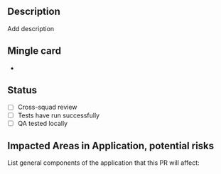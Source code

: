 ## Description
Add description

## Mingle card
* [<card number>](https:<URL>)

## Status

- [ ] Cross-squad review
- [ ] Tests have run successfully
- [ ] QA tested locally
## Impacted Areas in Application, potential risks
List general components of the application that this PR will affect:

